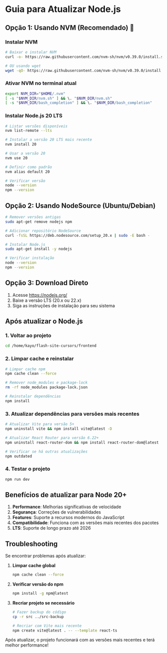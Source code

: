 # Guia para Atualizar Node.js

## Opção 1: Usando NVM (Recomendado) 🎯

### Instalar NVM
```bash
# Baixar e instalar NVM
curl -o- https://raw.githubusercontent.com/nvm-sh/nvm/v0.39.0/install.sh | bash

# OU usando wget
wget -qO- https://raw.githubusercontent.com/nvm-sh/nvm/v0.39.0/install.sh | bash
```

### Ativar NVM no terminal atual
```bash
export NVM_DIR="$HOME/.nvm"
[ -s "$NVM_DIR/nvm.sh" ] && \. "$NVM_DIR/nvm.sh"
[ -s "$NVM_DIR/bash_completion" ] && \. "$NVM_DIR/bash_completion"
```

### Instalar Node.js 20 LTS
```bash
# Listar versões disponíveis
nvm list-remote --lts

# Instalar a versão 20 LTS mais recente
nvm install 20

# Usar a versão 20
nvm use 20

# Definir como padrão
nvm alias default 20

# Verificar versão
node --version
npm --version
```

## Opção 2: Usando NodeSource (Ubuntu/Debian)

```bash
# Remover versões antigas
sudo apt-get remove nodejs npm

# Adicionar repositório NodeSource
curl -fsSL https://deb.nodesource.com/setup_20.x | sudo -E bash -

# Instalar Node.js
sudo apt-get install -y nodejs

# Verificar instalação
node --version
npm --version
```

## Opção 3: Download Direto

1. Acesse https://nodejs.org/
2. Baixe a versão LTS (20.x ou 22.x)
3. Siga as instruções de instalação para seu sistema

## Após atualizar o Node.js

### 1. Voltar ao projeto
```bash
cd /home/kayo/flash-site-cursors/frontend
```

### 2. Limpar cache e reinstalar
```bash
# Limpar cache npm
npm cache clean --force

# Remover node_modules e package-lock
rm -rf node_modules package-lock.json

# Reinstalar dependências
npm install
```

### 3. Atualizar dependências para versões mais recentes
```bash
# Atualizar Vite para versão 5+
npm uninstall vite && npm install vite@latest -D

# Atualizar React Router para versão 6.22+
npm uninstall react-router-dom && npm install react-router-dom@latest

# Verificar se há outras atualizações
npm outdated
```

### 4. Testar o projeto
```bash
npm run dev
```

## Benefícios de atualizar para Node 20+

1. **Performance**: Melhorias significativas de velocidade
2. **Segurança**: Correções de vulnerabilidades
3. **Features**: Suporte a recursos modernos do JavaScript
4. **Compatibilidade**: Funciona com as versões mais recentes dos pacotes
5. **LTS**: Suporte de longo prazo até 2026

## Troubleshooting

Se encontrar problemas após atualizar:

1. **Limpar cache global**
   ```bash
   npm cache clean --force
   ```

2. **Verificar versão do npm**
   ```bash
   npm install -g npm@latest
   ```

3. **Recriar projeto se necessário**
   ```bash
   # Fazer backup do código
   cp -r src ../src-backup
   
   # Recriar com Vite mais recente
   npm create vite@latest . -- --template react-ts
   ```

Após atualizar, o projeto funcionará com as versões mais recentes e terá melhor performance!